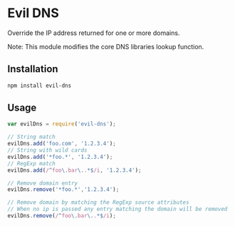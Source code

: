 Evil DNS
========

Override the IP address returned for one or more domains.

Note: This module modifies the core DNS libraries lookup function.

Installation
------------

````bash
npm install evil-dns
````

Usage
-----

````javascript
var evilDns = require('evil-dns');

// String match
evilDns.add('foo.com', '1.2.3.4');
// String with wild cards
evilDns.add('*foo.*', '1.2.3.4');
// RegExp match
evilDns.add(/^foo\.bar\..*$/i, '1.2.3.4');

// Remove domain entry
evilDns.remove('*foo.*','1.2.3.4');

// Remove domain by matching the RegExp source attributes
// When no ip is passed any entry matching the domain will be removed
evilDns.remove(/^foo\.bar\..*$/i);

````